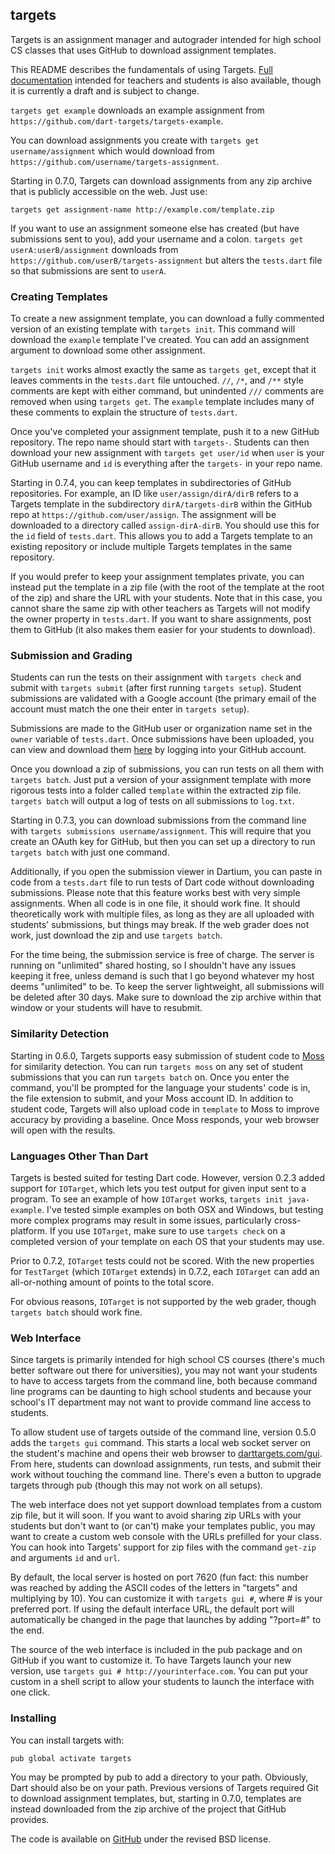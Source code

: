 ## targets ##

Targets is an assignment manager and autograder intended for high school CS classes that uses GitHub to download assignment templates.

This README describes the fundamentals of using Targets. [Full documentation](http://docs.darttargets.com) intended for teachers and students is also available, though it is currently a draft and is subject to change.

`targets get example` downloads an example assignment from `https://github.com/dart-targets/targets-example`.

You can download assignments you create with `targets get username/assignment` which would download from `https://github.com/username/targets-assignment`.

Starting in 0.7.0, Targets can download assignments from any zip archive that is publicly accessible on the web. Just use:

    targets get assignment-name http://example.com/template.zip

If you want to use an assignment someone else has created (but have submissions sent to you), add your username and a colon. `targets get userA:userB/assignment` downloads from `https://github.com/userB/targets-assignment` but alters the `tests.dart` file so that submissions are sent to `userA`.

### Creating Templates ###

To create a new assignment template, you can download a fully commented version of an existing template with `targets init`. This command will download the `example` template I've created. You can add an assignment argument to download some other assignment.

`targets init` works almost exactly the same as `targets get`, except that it leaves comments in the `tests.dart` file untouched. `//`, `/*`, and `/**` style comments are kept with either command, but unindented `///` comments are removed when using `targets get`. The `example` template includes many of these comments to explain the structure of `tests.dart`.

Once you've completed your assignment template, push it to a new GitHub repository. The repo name should start with `targets-`. Students can then download your new assignment with `targets get user/id` when `user` is your GitHub username and `id` is everything after the `targets-` in your repo name.

Starting in 0.7.4, you can keep templates in subdirectories of GitHub repositories. For example, an ID like `user/assign/dirA/dirB` refers to a Targets template in the subdirectory `dirA/targets-dirB` within the GitHub repo at `https://github.com/user/assign`. The assignment will be downloaded to a directory called `assign-dirA-dirB`. You should use this for the `id` field of `tests.dart`. This allows you to add a Targets template to an existing repository or include multiple Targets templates in the same repository.

If you would prefer to keep your assignment templates private, you can instead put the template in a zip file (with the root of the template at the root of the zip) and share the URL with your students. Note that in this case, you cannot share the same zip with other teachers as Targets will not modify the owner property in `tests.dart`. If you want to share assignments, post them to GitHub (it also makes them easier for your students to download).

### Submission and Grading ###

Students can run the tests on their assignment with `targets check` and submit with `targets submit` (after first running `targets setup`). Student submissions are validated with a Google account (the primary email of the account must match the one their enter in `targets setup`). 

Submissions are made to the GitHub user or organization name set in the `owner` variable of `tests.dart`. Once submissions have been uploaded, you can view and download them [here](http://darttargets.com/results) by logging into your GitHub account.

Once you download a zip of submissions, you can run tests on all them with `targets batch`. Just put a version of your assignment template with more rigorous tests into a folder called `template` within the extracted zip file. `targets batch` will output a log of tests on all submissions to `log.txt`.

Starting in 0.7.3, you can download submissions from the command line with `targets submissions username/assignment`. This will require that you create an OAuth key for GitHub, but then you can set up a directory to run `targets batch` with just one command.

Additionally, if you open the submission viewer in Dartium, you can paste in code from a `tests.dart` file to run tests of Dart code without downloading submissions. Please note that this feature works best with very simple assignments. When all code is in one file, it should work fine. It should theoretically work with multiple files, as long as they are all uploaded with students' submissions, but things may break. If the web grader does not work, just download the zip and use `targets batch`.

For the time being, the submission service is free of charge. The server is running on "unlimited" shared hosting, so I shouldn't have any issues keeping it free, unless demand is such that I go beyond whatever my host deems "unlimited" to be. To keep the server lightweight, all submissions will be deleted after 30 days. Make sure to download the zip archive within that window or your students will have to resubmit.

### Similarity Detection ###

Starting in 0.6.0, Targets supports easy submission of student code to [Moss](http://moss.stanford.edu) for similarity detection. You can run `targets moss` on any set of student submissions that you can run `targets batch` on. Once you enter the command, you'll be prompted for the language your students' code is in, the file extension to submit, and your Moss account ID. In addition to student code, Targets will also upload code in `template` to Moss to improve accuracy by providing a baseline. Once Moss responds, your web browser will open with the results.

### Languages Other Than Dart ###

Targets is bested suited for testing Dart code. However, version 0.2.3 added support for `IOTarget`, which lets you test output for given input sent to a program. To see an example of how `IOTarget` works, `targets init java-example`. I've tested simple examples on both OSX and Windows, but testing more complex programs may result in some issues, particularly cross-platform. If you use `IOTarget`, make sure to use `targets check` on a completed version of your template on each OS that your students may use.

Prior to 0.7.2, `IOTarget` tests could not be scored. With the new properties for `TestTarget` (which `IOTarget` extends) in 0.7.2, each `IOTarget` can add an all-or-nothing amount of points to the total score.

For obvious reasons, `IOTarget` is not supported by the web grader, though `targets batch` should work fine.

### Web Interface ###

Since targets is primarily intended for high school CS courses (there's much better software out there for universities), you may not want your students to have to access targets from the command line, both because command line programs can be daunting to high school students and because your school's IT department may not want to provide command line access to students.

To allow student use of targets outside of the command line, version 0.5.0 adds the `targets gui` command. This starts a local web socket server on the student's machine and opens their web browser to [darttargets.com/gui](http://darttargets.com/gui). From here, students can download assignments, run tests, and submit their work without touching the command line. There's even a button to upgrade targets through pub (though this may not work on all setups).

The web interface does not yet support download templates from a custom zip file, but it will soon. If you want to avoid sharing zip URLs with your students but don't want to (or can't) make your templates public, you may want to create a custom web console with the URLs prefilled for your class. You can hook into Targets' support for zip files with the command `get-zip` and arguments `id` and `url`.

By default, the local server is hosted on port 7620 (fun fact: this number was reached by adding the ASCII codes of the letters in "targets" and multiplying by 10). You can customize it with `targets gui #`, where # is your preferred port. If using the default interface URL, the default port will automatically be changed in the page that launches by adding "?port=#" to the end.

The source of the web interface is included in the pub package and on GitHub if you want to customize it. To have Targets launch your new version, use `targets gui # http://yourinterface.com`. You can put your custom in a shell script to allow your students to launch the interface with one click.

### Installing ###

You can install targets with:

    pub global activate targets

You may be prompted by pub to add a directory to your path. Obviously, Dart should also be on your path. Previous versions of Targets required Git to download assignment templates, but, starting in 0.7.0, templates are instead downloaded from the zip archive of the project that GitHub provides.

The code is available on [GitHub](https://github.com/dart-targets/targets) under the revised BSD license.